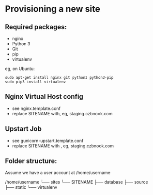 Provisioning a new site
=======================

## Required packages:

* nginx
* Python 3
* Git
* pip
* virtualenv

eg, on Ubuntu:
	
	sudo apt-get install nginx git python3 python3-pip
	sudo pip3 install virtualenv

## Nginx Virtual Host config

* see nginx.template.conf
* replace SITENAME with, eg, staging.czbnook.com

## Upstart Job

* see gunicorn-upstart.template.conf
* replace SITENAME with , eg, staging.czbnook.com

## Folder structure:
Assume we have a user account at /home/username

/home/username
└── sites
	└── SITENAME
		├── database
		├── source
		├── static
		└── virtualenv